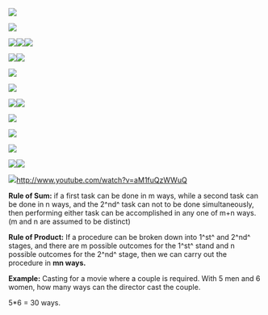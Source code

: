 ![](C:\Users\Dirk\Desktop\test\docs\Math\media_Discrete_Math/media/image1.png)

![](C:\Users\Dirk\Desktop\test\docs\Math\media_Discrete_Math/media/image2.png)

![](C:\Users\Dirk\Desktop\test\docs\Math\media_Discrete_Math/media/image3.png)![](C:\Users\Dirk\Desktop\test\docs\Math\media_Discrete_Math/media/image4.png)![](C:\Users\Dirk\Desktop\test\docs\Math\media_Discrete_Math/media/image5.png)

![](C:\Users\Dirk\Desktop\test\docs\Math\media_Discrete_Math/media/image6.png)![](C:\Users\Dirk\Desktop\test\docs\Math\media_Discrete_Math/media/image7.png)

![](C:\Users\Dirk\Desktop\test\docs\Math\media_Discrete_Math/media/image8.png)

![](C:\Users\Dirk\Desktop\test\docs\Math\media_Discrete_Math/media/image9.png)

![](C:\Users\Dirk\Desktop\test\docs\Math\media_Discrete_Math/media/image10.png)![](C:\Users\Dirk\Desktop\test\docs\Math\media_Discrete_Math/media/image11.png)

![](C:\Users\Dirk\Desktop\test\docs\Math\media_Discrete_Math/media/image12.png)

![](C:\Users\Dirk\Desktop\test\docs\Math\media_Discrete_Math/media/image13.png)

![](C:\Users\Dirk\Desktop\test\docs\Math\media_Discrete_Math/media/image14.png)

![](C:\Users\Dirk\Desktop\test\docs\Math\media_Discrete_Math/media/image15.png)![](C:\Users\Dirk\Desktop\test\docs\Math\media_Discrete_Math/media/image16.png)

![](C:\Users\Dirk\Desktop\test\docs\Math\media_Discrete_Math/media/image17.png)<http://www.youtube.com/watch?v=aM1fuQzWWuQ>

**Rule of Sum:** if a first task can be done in m ways, while a second
task can be done in n ways, and the 2^nd^ task can not to be done
simultaneously, then performing either task can be accomplished in any
one of m+n ways. (m and n are assumed to be distinct)

**Rule of Product:** If a procedure can be broken down into 1^st^ and
2^nd^ stages, and there are m possible outcomes for the 1^st^ stand and
n possible outcomes for the 2^nd^ stage, then we can carry out the
procedure in **mn ways.**

**Example:** Casting for a movie where a couple is required. With 5 men
and 6 women, how many ways can the director cast the couple.

5\*6 = 30 ways.
